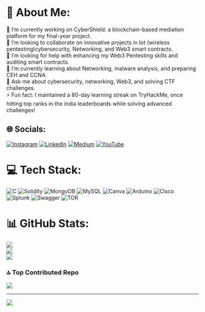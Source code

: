 # 💫 About Me:
🔭 I’m currently working on CyberShield: a blockchain-based mediation platform for my final-year project.<br>👯 I’m looking to collaborate on innovative projects in Iot (wireless pentesting)cybersecurity, Networking, and Web3 smart contracts.<br>🤝 I’m looking for help with enhancing my Web3 Pentesting skills and auditing smart contracts.<br>🌱 I’m currently learning about Networking, malware analysis, and preparing CEH and CCNA.<br>💬 Ask me about cybersecurity, networking, Web3, and solving CTF challenges.<br>⚡ Fun fact: I maintained a 80-day learning streak on TryHackMe, once hitting top ranks in the india leaderboards while solving advanced challenges!


## 🌐 Socials:
[![Instagram](https://img.shields.io/badge/Instagram-%23E4405F.svg?logo=Instagram&logoColor=white)](https://instagram.com/yash.prajapati_18) [![LinkedIn](https://img.shields.io/badge/LinkedIn-%230077B5.svg?logo=linkedin&logoColor=white)](https://linkedin.com/in/yashprajapati4181) [![Medium](https://img.shields.io/badge/Medium-12100E?logo=medium&logoColor=white)](https://medium.com/@@satorugojo69699) [![YouTube](https://img.shields.io/badge/YouTube-%23FF0000.svg?logo=YouTube&logoColor=white)](https://youtube.com/@@TheCrypticHunter) 

# 💻 Tech Stack:
![C](https://img.shields.io/badge/c-%2300599C.svg?style=for-the-badge&logo=c&logoColor=white) ![Solidity](https://img.shields.io/badge/Solidity-%23363636.svg?style=for-the-badge&logo=solidity&logoColor=white) ![MongoDB](https://img.shields.io/badge/MongoDB-%234ea94b.svg?style=for-the-badge&logo=mongodb&logoColor=white) ![MySQL](https://img.shields.io/badge/mysql-4479A1.svg?style=for-the-badge&logo=mysql&logoColor=white) ![Canva](https://img.shields.io/badge/Canva-%2300C4CC.svg?style=for-the-badge&logo=Canva&logoColor=white) ![Arduino](https://img.shields.io/badge/-Arduino-00979D?style=for-the-badge&logo=Arduino&logoColor=white) ![Cisco](https://img.shields.io/badge/cisco-%23049fd9.svg?style=for-the-badge&logo=cisco&logoColor=black) ![Splunk](https://img.shields.io/badge/splunk-%23000000.svg?style=for-the-badge&logo=splunk&logoColor=white) ![Swagger](https://img.shields.io/badge/-Swagger-%23Clojure?style=for-the-badge&logo=swagger&logoColor=white) ![TOR](https://img.shields.io/badge/tor-%237E4798.svg?style=for-the-badge&logo=tor-project&logoColor=white)
# 📊 GitHub Stats:
![](https://github-readme-stats.vercel.app/api?username=YashPrajapati4181&theme=shadow_green&hide_border=false&include_all_commits=false&count_private=false)<br/>
![](https://github-readme-streak-stats.herokuapp.com/?user=YashPrajapati4181&theme=shadow_green&hide_border=false)<br/>
![](https://github-readme-stats.vercel.app/api/top-langs/?username=YashPrajapati4181&theme=shadow_green&hide_border=false&include_all_commits=false&count_private=false&layout=compact)

### 🔝 Top Contributed Repo
![](https://github-contributor-stats.vercel.app/api?username=YashPrajapati4181&limit=5&theme=shadow_green&combine_all_yearly_contributions=true)

---
[![](https://visitcount.itsvg.in/api?id=YashPrajapati4181&icon=8&color=3)](https://visitcount.itsvg.in)

<!-- Proudly created with GPRM ( https://gprm.itsvg.in ) -->
